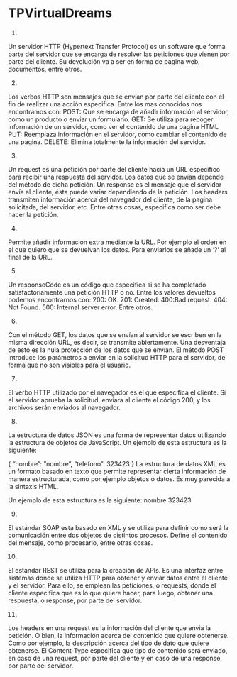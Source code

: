 # TPVirtualDreams

1)
Un servidor HTTP (Hypertext Transfer Protocol) es un software que forma parte del servidor que se encarga de resolver las peticiones que vienen por parte del cliente. Su devolución va a ser en forma de pagina web, documentos, entre otros.

2)
Los verbos HTTP son mensajes que se envían por parte del cliente con el fin de realizar una acción especifica.
Entre los mas conocidos nos encontramos con:
POST: Que se encarga de añadir información al servidor, como un producto o enviar un formulario.
GET: Se utiliza para recoger información de un servidor, como ver el contenido de una pagina HTML
PUT: Reemplaza información en el servidor, como cambiar el contenido de una pagina.
DELETE: Elimina totalmente la información del servidor.

3)
Un request es una petición por parte del cliente hacia un URL especifico para recibir una respuesta del servidor. Los datos que se envían depende del método de dicha petición.
Un response es el mensaje que el servidor envía al cliente, ésta puede variar dependiendo de la petición. 
Los headers transmiten información acerca del navegador del cliente, de la pagina solicitada, del servidor, etc. Entre otras cosas, especifica como ser debe hacer la petición.

4)
Permite añadir informacion extra mediante la URL. Por ejemplo el orden en el que quiero que se devuelvan los datos.  Para enviarlos se añade un ‘?’ al final de la URL.

5)
Un responseCode es un código que especifica si se ha completado satisfactoriamente una petición HTTP o no. Entre los valores devueltos podemos encontrarnos con:
200: OK.
201: Created.
400:Bad request.
404: Not Found.
500: Internal server error.
Entre otros.

6)
Con el método GET, los datos que se envían al servidor se escriben en la misma dirección URL, es decir, se transmite abiertamente. Una desventaja de esto es la nula protección de los datos que se envían.
El método POST introduce los parámetros a enviar en la solicitud HTTP para el servidor, de forma que no son visibles para el usuario.

7)
El verbo HTTP utilizado por el navegador es el que especifica el cliente. Si el servidor aprueba la solicitud, enviara al cliente el código 200, y los archivos serán enviados al navegador.

8)
La estructura de datos JSON es una forma de representar datos utilizando la estructura de objetos de JavaScript.
Un ejemplo de esta estructura es la siguiente:

{
“nombre”: ”nombre”,
“telefono”: 323423
}
La estructura de datos XML es un formato basado en texto que permite representar cierta información de manera estructurada, como por ejemplo objetos o datos. Es muy parecida a la sintaxis HTML.

Un ejemplo de esta estructura es la siguiente:
<empleado>
     <nombre> nombre </nombre>
     <telefono> 323423 </telefono>
</empleado>

9)
El estándar SOAP esta basado en XML y se utiliza para definir como será la comunicación entre dos objetos de distintos procesos. Define el contenido del mensaje, como procesarlo, entre otras cosas.

10)
El estándar REST se utiliza para la creación de APIs. Es una interfaz entre sistemas donde se utiliza HTTP para obtener y enviar datos entre el cliente y el servidor. Para ello, se emplean las peticiones, o requests, donde el cliente especifica que es lo que quiere hacer, para luego, obtener una respuesta, o response, por parte del servidor.

11)
Los headers en una request es la información del cliente que envia la petición. O bien, la información acerca del contenido que quiere obtenerse. Como por ejemplo, la descripción acerca del tipo de dato que quiere obtenerse.
El Content-Type especifica que tipo de contenido será enviado, en caso de una request, por parte del cliente y en caso de una response, por parte del servidor.
